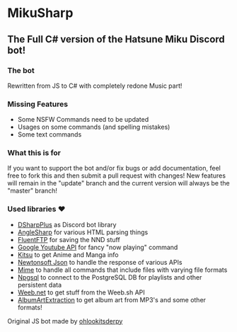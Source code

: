 # MikuSharp
## The Full C# version of the Hatsune Miku Discord bot!

### The bot
Rewritten from JS to C# with completely redone Music part!

### Missing Features
* Some NSFW Commands need to be updated
* Usages on some commands (and spelling mistakes)
* Some text commands

### What this is for
If you want to support the bot and/or fix bugs or add documentation, feel free to fork this and then submit a pull request with changes! New features will remain in the "update" branch and the current version will always be the "master" branch!

### Used libraries ❤
* [DSharpPlus](https://github.com/DSharpPlus/DSharpPlus) as Discord bot library
* [AngleSharp](https://github.com/AngleSharp/AngleSharp) for various HTML parsing things
* [FluentFTP](https://github.com/robinrodricks/FluentFTP) for saving the NND stuff
* [Google Youtube API](https://github.com/googleapis/google-api-dotnet-client) for fancy "now playing" command
* [Kitsu](https://github.com/KurozeroPB/Kitsu) to get Anime and Manga info
* [Newtonsoft Json](https://github.com/JamesNK/Newtonsoft.Json) to handle the response of various APIs
* [Mime](https://github.com/hey-red/Mime) to handle all commands that include files with varying file formats
* [Npgsql](https://github.com/npgsql/npgsql) to connect to the PostgreSQL DB for playlists and other persistent data
* [Weeb.net](https://github.com/Daniele122898/Weeb.net) to get stuff from the Weeb.sh API
* [AlbumArtExtraction](https://github.com/Legato-Dev/AlbumArtExtraction) to get album art from MP3's and some other formats!

Original JS bot made by [ohlookitsderpy](https://github.com/ohlookitsderpy)
